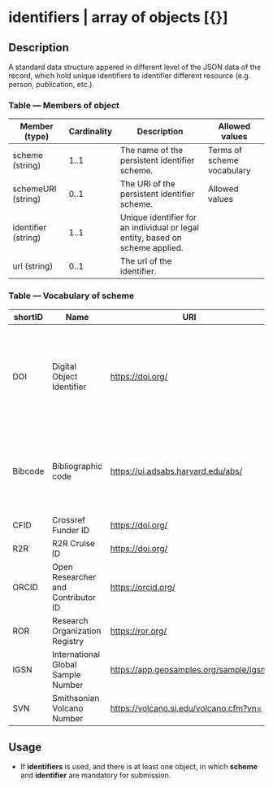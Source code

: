 # identifiers | array of objects [{}]

## Description

A standard data structure appered in different level of the JSON data of the record, which hold unique identifiers to identifier different resource (e.g. person, publication, etc.).

### Table — Members of object

| Member (type) | Cardinality | Description | Allowed values |
| --------- | ----- | ----- | ----- |
| scheme (string) | 1..1 | The name of the persistent identifier scheme. | Terms of scheme vocabulary |
| schemeURI (string) | 0..1 | The URI of the persistent identifier scheme. | Allowed values |
| identifier (string) | 1..1 | Unique identifier for an individual or legal entity, based on scheme applied. |  |
| url (string) | 0..1 | The url of the identifier. |  |

### Table — Vocabulary of scheme

| shortID | Name | URI | Usage | Description |
| --------- | ----- | --------- | ----- | ----- |
| DOI | Digital Object Identifier | https://doi.org/ | {identifiers, relatedResources} | Digital Object Identifier; a character string used to uniquely identify an object. A DOI name is divided into two parts, a prefix and a suffix, separated by a slash. |
| Bibcode | Bibliographic code | https://ui.adsabs.harvard.edu/abs/ | {identifiers, relatedResources} | Astrophysics Data System bibliographic codes; a standardized 19 character identifier according to the syntax yyyyjjjjjvvvvmppppa. |
| CFID | Crossref Funder ID | https://doi.org/ | {funder} | ----- |
| R2R | R2R Cruise ID | https://doi.org/ | {relatedResources} | ----- |
| ORCID | Open Researcher and Contributor ID | https://orcid.org/ | {creators, contributors} | ----- |
| ROR | Research Organization Registry | https://ror.org/ | {affiliation, funder} | ----- |
| IGSN | International Global Sample Number | https://app.geosamples.org/sample/igsn/ | {relatedResources} | ----- |
| SVN | Smithsonian Volcano Number | https://volcano.si.edu/volcano.cfm?vn= | {relatedResources} | ----- |

## Usage

* If **identifiers** is used, and there is at least one object, in which **scheme** and **identifier** are mandatory for submission.
  
